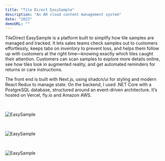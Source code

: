 ```yaml
---
title: "Tile Direct EasySample"
description: "An AR cloud content management system"
date: "2023"
demoURL: ""
---
```


TileDirect EasySample is a platform built to simplify how tile samples are managed and tracked. It lets sales teams check samples out to customers effortlessly, keeps tabs on inventory to prevent loss, and helps them follow up with customers at the right time—knowing exactly which tiles caught their attention. Customers can scan samples to explore more details online, see how tiles look in augmented reality, and get automated reminders for returns or care instructions.

The front end is built with Next.js, using shadcn/ui for styling and modern React Redux to manage state. On the backend, I used .NET Core with a PostgreSQL database, structured around an event-driven architecture. It’s hosted on Vercel, fly.io and Amazon AWS. 

<br/>

![EasySample](/content/es1.png)

<br/>

![EasySample](/content/es2.png)

<br/>

![EasySample](/content/es3.png)
